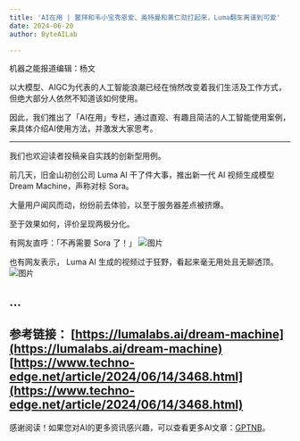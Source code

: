 ```yaml
---
title: 'AI在用 | 鳌拜和韦小宝秀恩爱、奥特曼和黄仁勋打起来，Luma翻车离谱到可爱'
date: 2024-06-20
author: ByteAILab

---
```


机器之能报道编辑：杨文

以大模型、AIGC为代表的人工智能浪潮已经在悄然改变着我们生活及工作方式，但绝大部分人依然不知道该如何使用。

因此，我们推出了「AI在用」专栏，通过直观、有趣且简洁的人工智能使用案例，来具体介绍AI使用方法，并激发大家思考。

---
   

我们也欢迎读者投稿亲自实践的创新型用例。

前几天，旧金山初创公司 Luma AI 干了件大事，推出新一代 AI 视频生成模型 Dream Machine，声称对标 Sora。

大量用户闻风而动，纷纷前去体验，以至于服务器差点被挤爆。

至于效果如何，评价呈现两极分化。

有网友直呼：「不再需要 Sora 了！」
![图片](https://image.jiqizhixin.com/uploads/editor/5ae86487-cb7a-49c3-9ae3-b6c206e9da81/640.png)

也有网友表示， Luma AI 生成的视频过于狂野，看起来毫无用处且无聊透顶。
![图片](https://image.jiqizhixin.com/uploads/editor/835f668d-0589-492f-85f1-36f8e00bcf05/640.png)

...
---

参考链接：
[https://lumalabs.ai/dream-machine](https://lumalabs.ai/dream-machine)
[https://www.techno-edge.net/article/2024/06/14/3468.html](https://www.techno-edge.net/article/2024/06/14/3468.html)
---
感谢阅读！如果您对AI的更多资讯感兴趣，可以查看更多AI文章：[GPTNB](https://gptnb.com)。